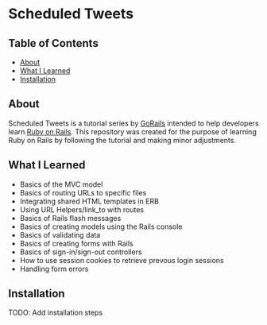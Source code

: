 # Scheduled Tweets

## Table of Contents
- [About](#About)
- [What I Learned](#What-I-Learned)
- [Installation](#Installation)

## About
Scheduled Tweets is a tutorial series by [GoRails](https://gorails.com/) intended to help developers learn [Ruby on Rails](https://guides.rubyonrails.org/). This repository was created for the purpose of learning Ruby on Rails by following the tutorial and making minor adjustments. 

## What I Learned
- Basics of the MVC model
- Basics of routing URLs to specific files
- Integrating shared HTML templates in ERB
- Using URL Helpers/link_to with routes
- Basics of Rails flash messages
- Basics of creating models using the Rails console
- Basics of validating data
- Basics of creating forms with Rails
- Basics of sign-in/sign-out controllers
- How to use session cookies to retrieve prevous login sessions
- Handling form errors

## Installation
TODO: Add installation steps
<!--
Things you may want to cover:

* Ruby version

* System dependencies

* Configuration

* Database creation

* Database initialization

* How to run the test suite

* Services (job queues, cache servers, search engines, etc.)

* Deployment instructions

* ...
-->